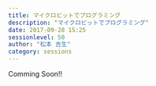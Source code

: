 ```yaml
---
title: マイクロビットでプログラミング
description: "マイクロビットでプログラミング"
date: 2017-09-28 15:25
sessionlevel: 50
author: "松本 吉生"
category: sessions
---
```

Comming Soon!!
